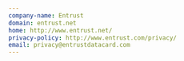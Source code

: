 ```yaml
---
company-name: Entrust
domain: entrust.net
home: http://www.entrust.net/
privacy-policy: http://www.entrust.com/privacy/
email: privacy@entrustdatacard.com
---
```




